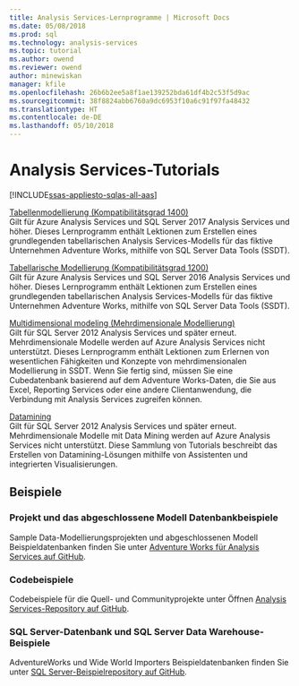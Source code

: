 ```yaml
---
title: Analysis Services-Lernprogramme | Microsoft Docs
ms.date: 05/08/2018
ms.prod: sql
ms.technology: analysis-services
ms.topic: tutorial
ms.author: owend
ms.reviewer: owend
author: minewiskan
manager: kfile
ms.openlocfilehash: 26b6b2ee5a8f1ae139252bda61df4b2c53f5d9ac
ms.sourcegitcommit: 38f8824abb6760a9dc6953f10a6c91f97fa48432
ms.translationtype: HT
ms.contentlocale: de-DE
ms.lasthandoff: 05/10/2018
---
```

# <a name="analysis-services-tutorials"></a>Analysis Services-Tutorials
[!INCLUDE[ssas-appliesto-sqlas-all-aas](../includes/ssas-appliesto-sqlas-all-aas.md)]

[Tabellenmodellierung (Kompatibilitätsgrad 1400)](tutorial-tabular-1400/as-adventure-works-tutorial.md)   
Gilt für Azure Analysis Services und SQL Server 2017 Analysis Services und höher. Dieses Lernprogramm enthält Lektionen zum Erstellen eines grundlegenden tabellarischen Analysis Services-Modells für das fiktive Unternehmen Adventure Works, mithilfe von SQL Server Data Tools (SSDT). 

[Tabellarische Modellierung (Kompatibilitätsgrad 1200)](../analysis-services/tabular-modeling-adventure-works-tutorial.md)  
Gilt für Azure Analysis Services und SQL Server 2016 Analysis Services und höher. Dieses Lernprogramm enthält Lektionen zum Erstellen eines grundlegenden tabellarischen Analysis Services-Modells für das fiktive Unternehmen Adventure Works, mithilfe von SQL Server Data Tools (SSDT).  
  
[Multidimensional modeling (Mehrdimensionale Modellierung)](../analysis-services/multidimensional-modeling-adventure-works-tutorial.md)  
Gilt für SQL Server 2012 Analysis Services und später erneut. Mehrdimensionale Modelle werden auf Azure Analysis Services nicht unterstützt. Dieses Lernprogramm enthält Lektionen zum Erlernen von wesentlichen Fähigkeiten und Konzepte von mehrdimensionalen Modellierung in SSDT. Wenn Sie fertig sind, müssen Sie eine Cubedatenbank basierend auf dem Adventure Works-Daten, die Sie aus Excel, Reporting Services oder eine andere Clientanwendung, die Verbindung mit Analysis Services zugreifen können.  
  
[Datamining](../analysis-services/data-mining-tutorials-analysis-services.md)  
Gilt für SQL Server 2012 Analysis Services und später erneut. Mehrdimensionale Modelle mit Data Mining werden auf Azure Analysis Services nicht unterstützt. Diese Sammlung von Tutorials beschreibt das Erstellen von Datamining-Lösungen mithilfe von Assistenten und integrierten Visualisierungen.  
  
  
## <a name="samples"></a>Beispiele 
### <a name="project-and-completed-model-database-samples"></a>Projekt und das abgeschlossene Modell Datenbankbeispiele
Sample Data-Modellierungsprojekten und abgeschlossenen Modell Beispieldatenbanken finden Sie unter [Adventure Works für Analysis Services auf GitHub](https://github.com/Microsoft/sql-server-samples/releases/tag/adventureworks-analysis-services).

### <a name="code-samples"></a>Codebeispiele
Codebeispiele für die Quell- und Communityprojekte unter Öffnen [Analysis Services-Repository auf GitHub](https://github.com/Microsoft/Analysis-Services).

### <a name="sql-server-database-and-sql-server-data-warehouse-samples"></a>SQL Server-Datenbank und SQL Server Data Warehouse-Beispiele  
AdventureWorks und Wide World Importers Beispieldatenbanken finden Sie unter [SQL Server-Beispielrepository auf GitHub](https://github.com/Microsoft/sql-server-samples).
  
  
  
